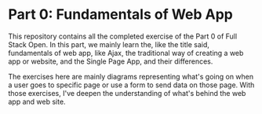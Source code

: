 # Part 0: Fundamentals of Web App

This repository contains all the completed exercise of the Part 0 of Full Stack Open.
In this part, we mainly learn the, like the title said, fundamentals of web app, like Ajax, the traditional way of creating a web app or website, and the Single Page App, and their differences.

The exercises here are mainly diagrams representing what's going on when a user goes to specific page or use a form to send data on those page. With those exercises, I've deepen the understanding of what's behind the web app and web site.

